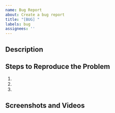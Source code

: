 ```yaml
---
name: Bug Report
about: Create a bug report
title: "[BUG] "
labels: bug
assignees: ''
---
```


## Description

## Steps to Reproduce the Problem

  1.
  2.
  3.

## Screenshots and Videos